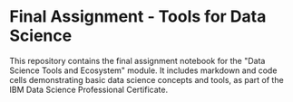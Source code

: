 # Final Assignment - Tools for Data Science

This repository contains the final assignment notebook for the "Data Science Tools and Ecosystem" module. It includes markdown and code cells demonstrating basic data science concepts and tools, as part of the IBM Data Science Professional Certificate.
